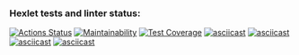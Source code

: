 ### Hexlet tests and linter status:
[![Actions Status](https://github.com/alex-j-fox/python-project-49/workflows/hexlet-check/badge.svg)](https://github.com/alex-j-fox/python-project-49/actions)
[![Maintainability](https://api.codeclimate.com/v1/badges/18c0c2091ab98fe8e4d6/maintainability)](https://codeclimate.com/github/alex-j-fox/python-project-49/maintainability)
[![Test Coverage](https://api.codeclimate.com/v1/badges/18c0c2091ab98fe8e4d6/test_coverage)](https://codeclimate.com/github/alex-j-fox/python-project-49/test_coverage)
[![asciicast](https://asciinema.org/a/603585.svg)](https://asciinema.org/a/603585)
[![asciicast](https://asciinema.org/a/605152.svg)](https://asciinema.org/a/605152)
[![asciicast](https://asciinema.org/a/605298.svg)](https://asciinema.org/a/605298)
[![asciicast](https://asciinema.org/a/605607.svg)](https://asciinema.org/a/605607)
